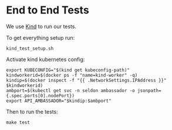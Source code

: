 # End to End Tests

We use [Kind](https://github.com/kubernetes-sigs/kind) to run our tests.

To get everything setup run:

```
kind_test_setup.sh
```

Activate kind kubernetes config:

```
export KUBECONFIG="$(kind get kubeconfig-path)"
kindworkerid=$(docker ps -f "name=kind-worker" -q)
kindip=$(docker inspect -f "{{ .NetworkSettings.IPAddress }}" $kindworkerid)
ambport=$(kubectl get svc -n seldon ambassador -o jsonpath={.spec.ports[0].nodePort})
export API_AMBASSADOR="$kindip:$ambport"
```

Then to run the tests:

```
make test
```


